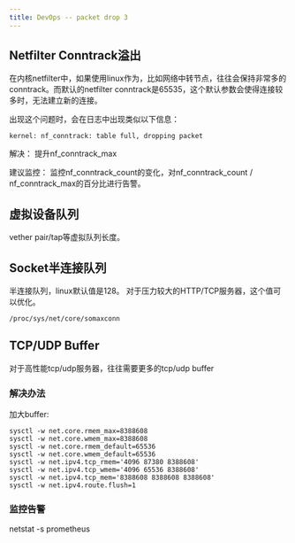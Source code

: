 ```yaml
---
title: DevOps -- packet drop 3
---
```


## Netfilter Conntrack溢出

在内核netfilter中，如果使用linux作为，比如网络中转节点，往往会保持非常多的conntrack。而默认的netfilter conntrack是65535，这个默认参数会使得连接较多时，无法建立新的连接。

出现这个问题时，会在日志中出现类似以下信息：
```
kernel: nf_conntrack: table full, dropping packet
```

解决：
提升nf_conntrack_max


建议监控：
监控nf_conntrack_count的变化，对nf_conntrack_count / nf_conntrack_max的百分比进行告警。


## 虚拟设备队列


vether pair/tap等虚拟队列长度。


## Socket半连接队列


半连接队列，linux默认值是128。 对于压力较大的HTTP/TCP服务器，这个值可以优化。

```
/proc/sys/net/core/somaxconn
```


## TCP/UDP Buffer


对于高性能tcp/udp服务器，往往需要更多的tcp/udp buffer

### 解决办法

加大buffer:
```
sysctl -w net.core.rmem_max=8388608
sysctl -w net.core.wmem_max=8388608
sysctl -w net.core.rmem_default=65536
sysctl -w net.core.wmem_default=65536
sysctl -w net.ipv4.tcp_rmem='4096 87380 8388608'
sysctl -w net.ipv4.tcp_wmem='4096 65536 8388608'
sysctl -w net.ipv4.tcp_mem='8388608 8388608 8388608'
sysctl -w net.ipv4.route.flush=1
```


### 监控告警

netstat -s
prometheus
